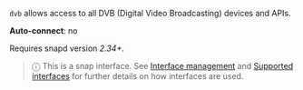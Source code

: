 `dvb` allows access to all DVB (Digital Video Broadcasting) devices and APIs.

**Auto-connect**: no

Requires snapd version _2.34+_.

> ⓘ  This is a snap interface. See [Interface management](/t/interface-management/6154) and [Supported interfaces](/t/supported-interfaces/7744) for further details on how interfaces are used.